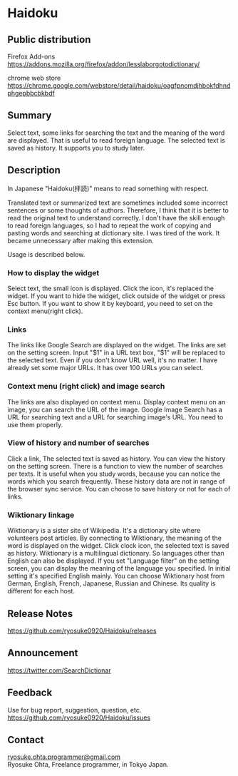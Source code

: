 # Haidoku
## Public distribution
Firefox Add-ons  
https://addons.mozilla.org/firefox/addon/lesslaborgotodictionary/

chrome web store  
https://chrome.google.com/webstore/detail/haidoku/oagfpnomdjhbokfdhndphgepbbcbkbdf

## Summary
Select text, some links for searching the text and the meaning of the word are displayed. That is useful to read foreign language. The selected text is saved as history. It supports you to study later.

## Description
In Japanese "Haidoku(拝読)" means to read something with respect.

Translated text or summarized text are sometimes included some incorrect sentences or some thoughts of authors. Therefore, I think that it is better to read the original text to understand correctly. I don't have the skill enough to read foreign languages, so I had to repeat the work of copying and pasting words and searching at dictionary site. I was tired of the work. It became unnecessary after making this extension.

Usage is described below.

### How to display the widget
Select text, the small icon is displayed. Click the icon, it's replaced the widget. If you want to hide the widget, click outside of the widget or press Esc button. If you want to show it by keyboard, you need to set on the context menu(right click).

### Links
The links like Google Search are displayed on the widget. The links are set on the setting screen. Input "$1" in a URL text box, "$1" will be replaced to the selected text. Even if you don't know URL well, it's no matter. I have already set some major URLs. It has over 100 URLs you can select.

### Context menu (right click) and image search
The links are also displayed on context menu. Display context menu on an image, you can search the URL of the image. Google Image Search has a URL for searching text and a URL for searching image's URL. You need to use them properly.

### View of history and number of searches
Click a link, The selected text is saved as history. You can view the history on the setting screen. There is a function to view the number of searches per texts. It is useful when you study words, because you can notice the words which you search frequently. These history data are not in range of the browser sync service. You can choose to save history or not for each of links.

### Wiktionary linkage
Wiktionary is a sister site of Wikipedia. It's a dictionary site where volunteers post articles. By connecting to Wiktionary, the meaning of the word is displayed on the widget. Click clock icon, the selected text is saved as history. Wiktionary is a multilingual dictionary. So languages other than English can also be displayed. If you set "Language filter" on the setting screen, you can display the meaning of the language you specified. In initial setting it's specified English mainly. You can choose Wiktionary host from German, English, French, Japanese, Russian and Chinese. Its quality is different for each host.

## Release Notes
https://github.com/ryosuke0920/Haidoku/releases

## Announcement
https://twitter.com/SearchDictionar

## Feedback
Use for bug report, suggestion, question, etc.  
https://github.com/ryosuke0920/Haidoku/issues

## Contact
ryosuke.ohta.programmer@gmail.com  
Ryosuke Ohta, Freelance programmer, in Tokyo Japan.
